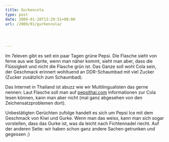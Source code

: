```yaml
---
title: Gurkencola
type: post
date: 2009-01-28T13:29:51+00:00
url: /2009/01/gurkencola/




---
```

Im 7eleven gibt es seit ein paar Tagen grüne Pepsi. Die Flasche sieht von ferne aus wie Sprite, wenn man näher kommt, sieht man aber, dass die Flüssigkeit und nicht die Flasche grün ist. Das Ganze soll wohl Cola sein, der Geschmack erinnert wohltuend an <span class="caps">DDR</span>-Schaumbad mit viel Zucker (Zucker zusätzlich zum Schaumbad).

Das Internet in Thailand ist abuzz wie wir Multilingualisten das gerne nennen: Laut Flasche soll man auf [pepsithai.com][1] Informationen zur Cola lesen können, kann man aber nicht (mal ganz abgesehen von den Zeichensatzproblemen dort).

Unbestätigten Gerüchten zufolge handelt es sich um Pepsi Ice mit dem Geschmack von Kiwi und Gurke. Wenn man das weiss, kann man sich sogar vorstellen, dass das Gurke ist, was da leicht nach Fichtennadel riecht. Auf der anderen Seite: wir haben schon ganz andere Sachen getrunken und gegessen ;)

 [1]: http://pepsithai.com/
